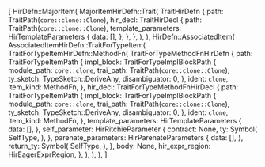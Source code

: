 [
    HirDefn::MajorItem(
        MajorItemHirDefn::Trait(
            TraitHirDefn {
                path: TraitPath(`core::clone::Clone`),
                hir_decl: TraitHirDecl {
                    path: TraitPath(`core::clone::Clone`),
                    template_parameters: HirTemplateParameters {
                        data: [],
                    },
                },
            },
        ),
    ),
    HirDefn::AssociatedItem(
        AssociatedItemHirDefn::TraitForTypeItem(
            TraitForTypeItemHirDefn::MethodFn(
                TraitForTypeMethodFnHirDefn {
                    path: TraitForTypeItemPath {
                        impl_block: TraitForTypeImplBlockPath {
                            module_path: `core::clone`,
                            trai_path: TraitPath(`core::clone::Clone`),
                            ty_sketch: TypeSketch::DeriveAny,
                            disambiguator: 0,
                        },
                        ident: `clone`,
                        item_kind: MethodFn,
                    },
                    hir_decl: TraitForTypeMethodFnHirDecl {
                        path: TraitForTypeItemPath {
                            impl_block: TraitForTypeImplBlockPath {
                                module_path: `core::clone`,
                                trai_path: TraitPath(`core::clone::Clone`),
                                ty_sketch: TypeSketch::DeriveAny,
                                disambiguator: 0,
                            },
                            ident: `clone`,
                            item_kind: MethodFn,
                        },
                        template_parameters: HirTemplateParameters {
                            data: [],
                        },
                        self_parameter: HirRitchieParameter {
                            contract: None,
                            ty: Symbol(
                                SelfType,
                            ),
                        },
                        parenate_parameters: HirParenateParameters {
                            data: [],
                        },
                        return_ty: Symbol(
                            SelfType,
                        ),
                    },
                    body: None,
                    hir_expr_region: HirEagerExprRegion,
                },
            ),
        ),
    ),
]
